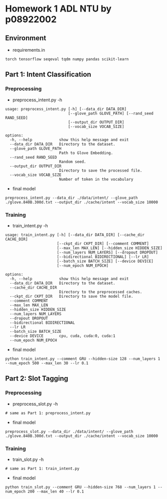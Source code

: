 # Homework 1 ADL NTU by p08922002

## Environment
- requirements.in
```
torch tensorflow seqeval tqdm numpy pandas scikit-learn
```

## Part 1: Intent Classification
### Preprocessing
- preprocess_intent.py -h
```
usage: preprocess_intent.py [-h] [--data_dir DATA_DIR]
                            [--glove_path GLOVE_PATH] [--rand_seed RAND_SEED]
                            [--output_dir OUTPUT_DIR]
                            [--vocab_size VOCAB_SIZE]

options:
  -h, --help            show this help message and exit
  --data_dir DATA_DIR   Directory to the dataset.
  --glove_path GLOVE_PATH
                        Path to Glove Embedding.
  --rand_seed RAND_SEED
                        Random seed.
  --output_dir OUTPUT_DIR
                        Directory to save the processed file.
  --vocab_size VOCAB_SIZE
                        Number of token in the vocabulary 
``` 
- final model
```shell
preprocess_intent.py --data_dir ./data/intent/ --glove_path ./glove.840B.300d.txt --output_dir ./cache/intent --vocab_size 10000
```
### Training
- train_intent.py -h
```
usage: train_intent.py [-h] [--data_dir DATA_DIR] [--cache_dir CACHE_DIR]
                       [--ckpt_dir CKPT_DIR] [--comment COMMENT]
                       [--max_len MAX_LEN] [--hidden_size HIDDEN_SIZE]
                       [--num_layers NUM_LAYERS] [--dropout DROPOUT]
                       [--bidirectional BIDIRECTIONAL] [--lr LR]
                       [--batch_size BATCH_SIZE] [--device DEVICE]
                       [--num_epoch NUM_EPOCH]

options:
  -h, --help            show this help message and exit
  --data_dir DATA_DIR   Directory to the dataset.
  --cache_dir CACHE_DIR
                        Directory to the preprocessed caches.
  --ckpt_dir CKPT_DIR   Directory to save the model file.
  --comment COMMENT
  --max_len MAX_LEN
  --hidden_size HIDDEN_SIZE
  --num_layers NUM_LAYERS
  --dropout DROPOUT
  --bidirectional BIDIRECTIONAL
  --lr LR
  --batch_size BATCH_SIZE
  --device DEVICE       cpu, cuda, cuda:0, cuda:1
  --num_epoch NUM_EPOCH
```
- final model
```shell
python train_intent.py --comment GRU --hidden-size 128 --num_layers 1 --num_epoch 500 --max_len 30 --lr 0.1
```


## Part 2: Slot Tagging
### Preprocessing
- preprocess_slot.py -h
```
# same as Part 1: preprocess_intent.py
``` 
- final model
```shell
preprocess_slot.py --data_dir ./data/intent/ --glove_path ./glove.840B.300d.txt --output_dir ./cache/intent --vocab_size 10000
```
### Training
- train_slot.py -h
```
# same as Part 1: train_intent.py
```
- final model
```shell
python train_slot.py --comment GRU --hidden-size 768 --num_layers 1 --num_epoch 200 --max_len 40 --lr 0.1
```
